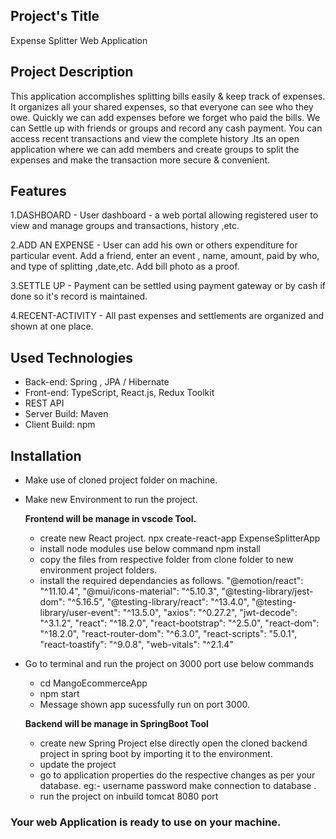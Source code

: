 
## Project's Title
Expense Splitter Web Application

## Project Description
This application accomplishes splitting bills easily & keep track of expenses. It organizes all your shared expenses, so that everyone can see who they owe. Quickly we can add expenses before we forget who paid the bills. We can Settle up with friends or groups and record any cash payment. You can access recent transactions and view the complete history .Its an open application where we can add members and create groups to split the expenses and make the transaction more secure & convenient.

## Features
 1.DASHBOARD - User dashboard - a web portal allowing registered user to                     view and manage groups and transactions, history ,etc.    
 
 2.ADD AN EXPENSE - User can add his own or others expenditure for particular event. Add a friend, enter an event , name, amount, paid by who, and type of  splitting      ,date,etc. Add bill photo as a proof.
 
 3.SETTLE UP - Payment can be settled using payment gateway or by cash if done so it's record is maintained.  
 
 4.RECENT-ACTIVITY - All past expenses and settlements are    organized and shown at one place.

## Used Technologies
-	Back-end: Spring , JPA / Hibernate
-	Front-end: TypeScript, React.js, Redux Toolkit
-	REST API
-	Server Build: Maven
-	Client Build: npm


## Installation
  - Make use of cloned project folder on machine.
  - Make new Environment to run the project.
  
    **Frontend will be manage in vscode Tool.**
     - create new React project.
       npx create-react-app ExpenseSplitterApp
     - install node modules use below command
       npm install
     - copy the files from respective folder from clone folder to new environment project folders.
     - install the required dependancies as follows.
	"@emotion/react": "^11.10.4",
    "@mui/icons-material": "^5.10.3",
    "@testing-library/jest-dom": "^5.16.5",
    "@testing-library/react": "^13.4.0",
    "@testing-library/user-event": "^13.5.0",
    "axios": "^0.27.2",
    "jwt-decode": "^3.1.2",
    "react": "^18.2.0",
    "react-bootstrap": "^2.5.0",
    "react-dom": "^18.2.0",
    "react-router-dom": "^6.3.0",
    "react-scripts": "5.0.1",
    "react-toastify": "^9.0.8",
    "web-vitals": "^2.1.4"

  - Go to terminal and run the project on 3000 port
    use below commands
     - cd MangoEcommerceApp
     - npm start
	  - Message shown app sucessfully run on port 3000.

    **Backend will be manage in SpringBoot Tool**
     - create new Spring Project else directly open the cloned backend project in spring boot by importing it to the environment.
     - update the project 
     - go to application properties do the respective changes as per your database. 
       eg:- username password make connection to database .
     - run the project on inbuild tomcat 8080 port

### Your web Application is ready to use on your machine.
   

   

     

	
